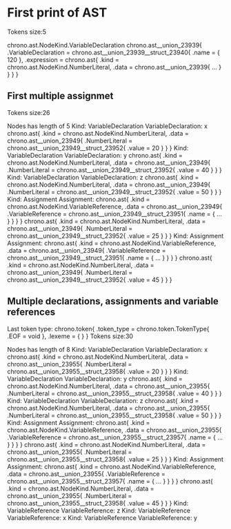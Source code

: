 # First print of AST

Tokens size:5

chrono.ast.NodeKind.VariableDeclaration
	chrono.ast__union_23939{ .VariableDeclaration = chrono.ast__union_23939__struct_23940{ .name = { 120 }, .expression = chrono.ast{ .kind = chrono.ast.NodeKind.NumberLiteral, .data = chrono.ast__union_23939{ ... } } } }


## First multiple assignmet

Tokens size:26

Nodes has length of 5
Kind: VariableDeclaration
	VariableDeclaration:
	x
chrono.ast{ .kind = chrono.ast.NodeKind.NumberLiteral, .data = chrono.ast__union_23949{ .NumberLiteral = chrono.ast__union_23949__struct_23952{ .value = 20 } } }
Kind: VariableDeclaration
	VariableDeclaration:
	y
chrono.ast{ .kind = chrono.ast.NodeKind.NumberLiteral, .data = chrono.ast__union_23949{ .NumberLiteral = chrono.ast__union_23949__struct_23952{ .value = 40 } } }
Kind: VariableDeclaration
	VariableDeclaration:
	z
chrono.ast{ .kind = chrono.ast.NodeKind.NumberLiteral, .data = chrono.ast__union_23949{ .NumberLiteral = chrono.ast__union_23949__struct_23952{ .value = 50 } } }
Kind: Assignment
	Assignment:
	chrono.ast{ .kind = chrono.ast.NodeKind.VariableReference, .data = chrono.ast__union_23949{ .VariableReference = chrono.ast__union_23949__struct_23951{ .name = { ... } } } }
chrono.ast{ .kind = chrono.ast.NodeKind.NumberLiteral, .data = chrono.ast__union_23949{ .NumberLiteral = chrono.ast__union_23949__struct_23952{ .value = 25 } } }
Kind: Assignment
	Assignment:
	chrono.ast{ .kind = chrono.ast.NodeKind.VariableReference, .data = chrono.ast__union_23949{ .VariableReference = chrono.ast__union_23949__struct_23951{ .name = { ... } } } }
chrono.ast{ .kind = chrono.ast.NodeKind.NumberLiteral, .data = chrono.ast__union_23949{ .NumberLiteral = chrono.ast__union_23949__struct_23952{ .value = 45 } } }


## Multiple declarations, assignments and variable references

Last token type: chrono.token{ .token_type = chrono.token.TokenType{ .EOF = void }, .lexeme = {  } }
Tokens size:30

Nodes has length of 8
Kind: VariableDeclaration
	VariableDeclaration:
	x
chrono.ast{ .kind = chrono.ast.NodeKind.NumberLiteral, .data = chrono.ast__union_23955{ .NumberLiteral = chrono.ast__union_23955__struct_23958{ .value = 20 } } }
Kind: VariableDeclaration
	VariableDeclaration:
	y
chrono.ast{ .kind = chrono.ast.NodeKind.NumberLiteral, .data = chrono.ast__union_23955{ .NumberLiteral = chrono.ast__union_23955__struct_23958{ .value = 40 } } }
Kind: VariableDeclaration
	VariableDeclaration:
	z
chrono.ast{ .kind = chrono.ast.NodeKind.NumberLiteral, .data = chrono.ast__union_23955{ .NumberLiteral = chrono.ast__union_23955__struct_23958{ .value = 50 } } }
Kind: Assignment
	Assignment:
	chrono.ast{ .kind = chrono.ast.NodeKind.VariableReference, .data = chrono.ast__union_23955{ .VariableReference = chrono.ast__union_23955__struct_23957{ .name = { ... } } } }
chrono.ast{ .kind = chrono.ast.NodeKind.NumberLiteral, .data = chrono.ast__union_23955{ .NumberLiteral = chrono.ast__union_23955__struct_23958{ .value = 25 } } }
Kind: Assignment
	Assignment:
	chrono.ast{ .kind = chrono.ast.NodeKind.VariableReference, .data = chrono.ast__union_23955{ .VariableReference = chrono.ast__union_23955__struct_23957{ .name = { ... } } } }
chrono.ast{ .kind = chrono.ast.NodeKind.NumberLiteral, .data = chrono.ast__union_23955{ .NumberLiteral = chrono.ast__union_23955__struct_23958{ .value = 45 } } }
Kind: VariableReference
	VariableReference:
	z
Kind: VariableReference
	VariableReference:
	x
Kind: VariableReference
	VariableReference:
	y
